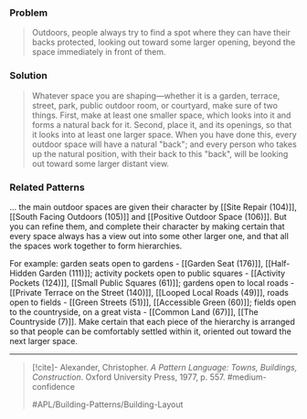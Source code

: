 ### Problem
>Outdoors, people always try to find a spot where they can have their backs protected, looking out toward some larger opening, beyond the space immediately in front of them.

### Solution
>Whatever space you are shaping—whether it is a garden, terrace, street, park, public outdoor room, or courtyard, make sure of two things. First, make at least one smaller space, which looks into it and forms a natural back for it. Second, place it, and its openings, so that it looks into at least one larger space.
>When you have done this, every outdoor space will have a natural "back"; and every person who takes up the natural position, with their back to this "back", will be looking out toward some larger distant view.

### Related Patterns
... the main outdoor spaces are given their character by [[Site Repair (104)]], [[South Facing Outdoors (105)]] and [[Positive Outdoor Space (106)]]. But you can refine them, and complete their character by making certain that every space always has a view out into some other larger one, and that all the spaces work together to form hierarchies. 

For example: garden seats open to gardens - [[Garden Seat (176)]], [[Half-Hidden Garden (111)]]; activity pockets open to public squares - [[Activity Pockets (124)]], [[Small Public Squares (61)]]; gardens open to local roads - [[Private Terrace on the Street (140)]], [[Looped Local Roads (49)]], roads open to fields - [[Green Streets (51)]], [[Accessible Green (60)]]; fields open to the countryside, on a great vista - [[Common Land (67)]], [[The Countryside (7)]]. Make certain that each piece of the hierarchy is arranged so that people can be comfortably settled within it, oriented out toward the next larger space.

---

> [!cite]- Alexander, Christopher. _A Pattern Language: Towns, Buildings, Construction_. Oxford University Press, 1977, p. 557.
> #medium-confidence
>
> #APL/Building-Patterns/Building-Layout
